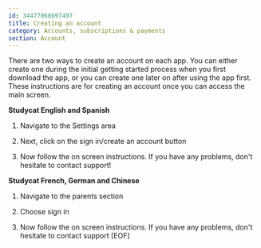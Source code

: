 ```yaml
---
id: 34477068697497
title: Creating an account
category: Accounts, subscriptions & payments
section: Account
---
```

There are two ways to create an account on each app. You can either create one during the initial getting started process when you first download the app, or you can create one later on after using the app first. These instructions are for creating an account once you can access the main screen.

**Studycat English and Spanish**

1. Navigate to the Settings area

2. Next, click on the sign in/create an account button

3. Now follow the on screen instructions. If you have any problems, don't hesitate to contact support!

**Studycat French, German and Chinese**

1. Navigate to the parents section

2. Choose sign in

3. Now follow the on screen instructions. If you have any problems, don't hesitate to contact support
[EOF]